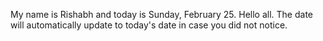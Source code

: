 My name is Rishabh and today is Sunday, February 25. Hello all. The date will automatically update to today's date in case you did not notice.
